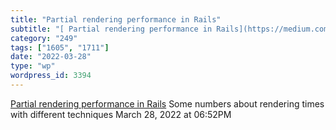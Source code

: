 ```yaml
---
title: "Partial rendering performance in Rails"
subtitle: "[ Partial rendering performance in Rails](https://medium.com/@coorasse/partial-rendering-performance..."
category: "249"
tags: ["1605", "1711"]
date: "2022-03-28"
type: "wp"
wordpress_id: 3394
---
```

[ Partial rendering performance in Rails](https://medium.com/@coorasse/partial-rendering-performance-in-rails-101fdfb6ffb9)
 Some numbers about rendering times with different techniques
March 28, 2022 at 06:52PM